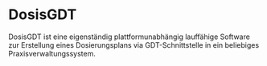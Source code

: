 # DosisGDT
DosisGDT ist eine eigenständig plattformunabhängig lauffähige Software zur Erstellung eines Dosierungsplans via GDT-Schnittstelle in ein beliebiges Praxisverwaltungssystem.

